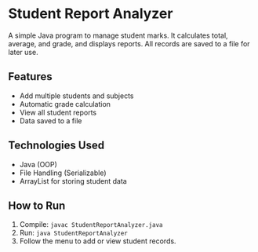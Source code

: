 # Student Report Analyzer

A simple Java program to manage student marks. It calculates total, average, and grade, and displays reports. All records are saved to a file for later use.

## Features
- Add multiple students and subjects
- Automatic grade calculation
- View all student reports
- Data saved to a file

## Technologies Used
- Java (OOP)
- File Handling (Serializable)
- ArrayList for storing student data

## How to Run
1. Compile: `javac StudentReportAnalyzer.java`
2. Run: `java StudentReportAnalyzer`
3. Follow the menu to add or view student records.
 

